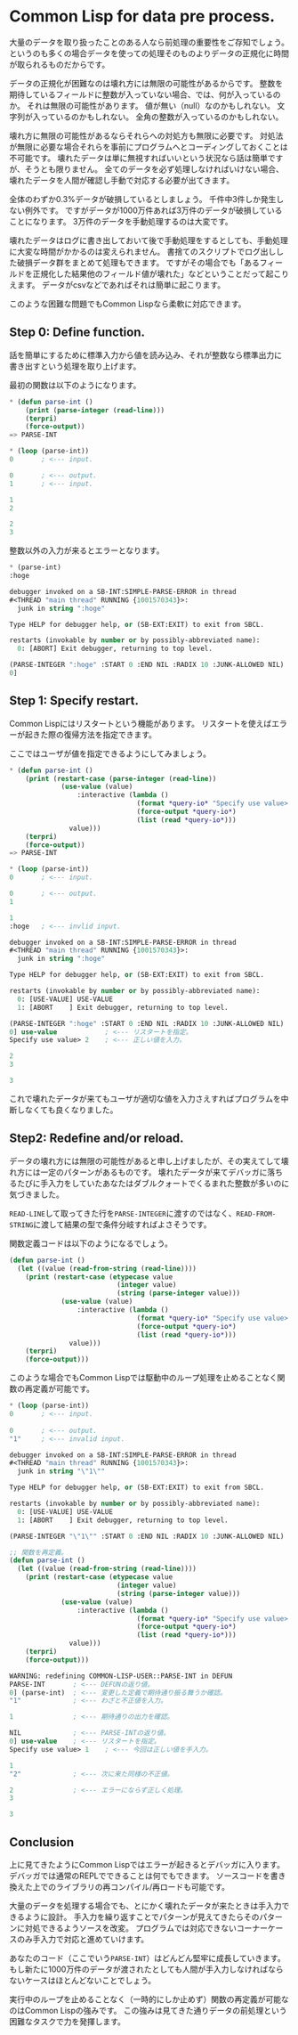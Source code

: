 # Common Lisp for data pre process.
大量のデータを取り扱ったことのある人なら前処理の重要性をご存知でしょう。
というのも多くの場合データを使っての処理そのものよりデータの正規化に時間が取られるものだからです。

データの正規化が困難なのは壊れ方には無限の可能性があるからです。
整数を期待しているフィールドに整数が入っていない場合、では、何が入っているのか。
それは無限の可能性があります。
値が無い（null）なのかもしれない。
文字列が入っているのかもしれない。
全角の整数が入っているのかもしれない。

壊れ方に無限の可能性があるならそれらへの対処方も無限に必要です。
対処法が無限に必要な場合それらを事前にプログラムへとコーディングしておくことは不可能です。
壊れたデータは単に無視すればいいという状況なら話は簡単ですが、そうとも限りません。
全てのデータを必ず処理しなければいけない場合、壊れたデータを人間が確認し手動で対応する必要が出てきます。

全体のわずか0.3%データが破損しているとしましょう。
千件中3件しか発生しない例外です。
ですがデータが1000万件あれば3万件のデータが破損していることになります。
3万件のデータを手動処理するのは大変です。

壊れたデータはログに書き出しておいて後で手動処理をするとしても、手動処理に大変な時間がかかるのは変えられません。
書捨てのスクリプトでログ出しした破損データ群をまとめて処理もできます。
ですがその場合でも「あるフィールドを正規化した結果他のフィールド値が壊れた」などということだって起こりえます。
データがcsvなどであればそれは簡単に起こります。

このような困難な問題でもCommon Lispなら柔軟に対応できます。

## Step 0: Define function.
話を簡単にするために標準入力から値を読み込み、それが整数なら標準出力に書き出すという処理を取り上げます。

最初の関数は以下のようになります。

```lisp
* (defun parse-int ()
    (print (parse-integer (read-line)))
    (terpri)
    (force-output))
=> PARSE-INT

* (loop (parse-int))
0       ; <--- input.

0       ; <--- output.
1       ; <--- input.

1
2

2
3
```

整数以外の入力が来るとエラーとなります。

```lisp
* (parse-int)
:hoge

debugger invoked on a SB-INT:SIMPLE-PARSE-ERROR in thread
#<THREAD "main thread" RUNNING {1001570343}>:
  junk in string ":hoge"

Type HELP for debugger help, or (SB-EXT:EXIT) to exit from SBCL.

restarts (invokable by number or by possibly-abbreviated name):
  0: [ABORT] Exit debugger, returning to top level.

(PARSE-INTEGER ":hoge" :START 0 :END NIL :RADIX 10 :JUNK-ALLOWED NIL)
0] 
```

## Step 1: Specify restart.
Common Lispにはリスタートという機能があります。
リスタートを使えばエラーが起きた際の復帰方法を指定できます。

ここではユーザが値を指定できるようにしてみましょう。

```lisp
* (defun parse-int ()
    (print (restart-case (parse-integer (read-line))
             (use-value (value)
                 :interactive (lambda ()
                                (format *query-io* "Specify use value> ")
                                (force-output *query-io*)
                                (list (read *query-io*)))
               value)))
    (terpri)
    (force-output))
=> PARSE-INT

* (loop (parse-int))
0       ; <--- input.

0       ; <--- output.
1

1
:hoge   ; <--- invlid input.

debugger invoked on a SB-INT:SIMPLE-PARSE-ERROR in thread
#<THREAD "main thread" RUNNING {1001570343}>:
  junk in string ":hoge"

Type HELP for debugger help, or (SB-EXT:EXIT) to exit from SBCL.

restarts (invokable by number or by possibly-abbreviated name):
  0: [USE-VALUE] USE-VALUE
  1: [ABORT    ] Exit debugger, returning to top level.

(PARSE-INTEGER ":hoge" :START 0 :END NIL :RADIX 10 :JUNK-ALLOWED NIL)
0] use-value            ; <--- リスタートを指定。
Specify use value> 2    ; <--- 正しい値を入力。

2
3

3
```

これで壊れたデータが来てもユーザが適切な値を入力さえすればプログラムを中断しなくても良くなりました。

## Step2: Redefine and/or reload.
データの壊れ方には無限の可能性があると申し上げましたが、その実えてして壊れ方には一定のパターンがあるものです。
壊れたデータが来てデバッガに落ちるたびに手入力をしていたあなたはダブルクォートでくるまれた整数が多いのに気づきました。

`READ-LINE`して取ってきた行を`PARSE-INTEGER`に渡すのではなく、`READ-FROM-STRING`に渡して結果の型で条件分岐すればよさそうです。

関数定義コードは以下のようになるでしょう。

```lisp
(defun parse-int ()
  (let ((value (read-from-string (read-line))))
    (print (restart-case (etypecase value
                           (integer value)
                           (string (parse-integer value)))
             (use-value (value)
                 :interactive (lambda ()
                                (format *query-io* "Specify use value> ")
                                (force-output *query-io*)
                                (list (read *query-io*)))
               value)))
    (terpri)
    (force-output)))
```

このような場合でもCommon Lispでは駆動中のループ処理を止めることなく関数の再定義が可能です。

```lisp
* (loop (parse-int))
0       ; <--- input.
                                                        
0       ; <--- output.
"1"     ; <--- invalid input.

debugger invoked on a SB-INT:SIMPLE-PARSE-ERROR in thread
#<THREAD "main thread" RUNNING {1001570343}>:
  junk in string "\"1\""

Type HELP for debugger help, or (SB-EXT:EXIT) to exit from SBCL.

restarts (invokable by number or by possibly-abbreviated name):
  0: [USE-VALUE] USE-VALUE
  1: [ABORT    ] Exit debugger, returning to top level.

(PARSE-INTEGER "\"1\"" :START 0 :END NIL :RADIX 10 :JUNK-ALLOWED NIL)

;; 関数を再定義。
(defun parse-int ()
  (let ((value (read-from-string (read-line))))
    (print (restart-case (etypecase value
                           (integer value)
                           (string (parse-integer value)))
             (use-value (value)
                 :interactive (lambda ()
                                (format *query-io* "Specify use value> ")
                                (force-output *query-io*)
                                (list (read *query-io*)))
               value)))
    (terpri)
    (force-output)))

WARNING: redefining COMMON-LISP-USER::PARSE-INT in DEFUN
PARSE-INT       ; <--- DEFUNの返り値。
0] (parse-int)  ; <--- 変更した定義で期待通り振る舞うか確認。
"1"             ; <--- わざと不正値を入力。

1               ; <--- 期待通りの出力を確認。

NIL             ; <--- PARSE-INTの返り値。
0] use-value    ; <--- リスタートを指定。
Specify use value> 1    ; <--- 今回は正しい値を手入力。

1
"2"             ; <--- 次に来た同様の不正値。

2               ; <--- エラーにならず正しく処理。
3

3
```
## Conclusion
上に見てきたようにCommon Lispではエラーが起きるとデバッガに入ります。
デバッガでは通常のREPLでできることは何でもできます。
ソースコードを書き換えた上でのライブラリの再コンパイル/再ロードも可能です。

大量のデータを処理する場合でも、とにかく壊れたデータが来たときは手入力できるように設計。
手入力を繰り返すことでパターンが見えてきたらそのパターンに対処できるようソースを改変。
プログラムでは対応できないコーナーケースのみ手入力で対応と進めていけます。

あなたのコード（ここでいう`PARSE-INT`）はどんどん堅牢に成長していきます。
もし新たに1000万件のデータが渡されたとしても人間が手入力しなければならないケースはほとんどないことでしょう。

実行中のループを止めることなく（一時的にしか止めず）関数の再定義が可能なのはCommon Lispの強みです。
この強みは見てきた通りデータの前処理という困難なタスクで力を発揮します。


